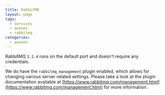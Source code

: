 ```yaml
---
title: RabbitMQ
layout: page
tags:
  - services
  - queues
  - rabbitmq
categories:
  - queues
---
```

RabbitMQ `3.2.4` runs on the default port and doesn't require any credentials.

We do have the `rabbitmq_management` plugin enabled, which allows for changing various server related settings. Please take a look at the plugin documentation available at [https://www.rabbitmq.com/management.html](https://www.rabbitmq.com/management.html) for more information.
